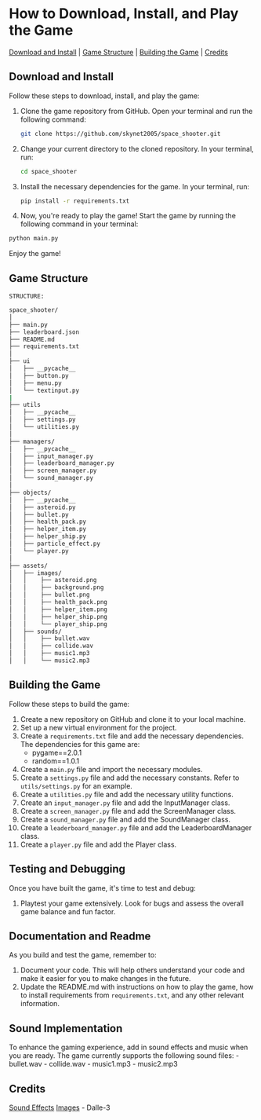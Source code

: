 # How to Download, Install, and Play the Game

[Download and Install](#download-and-install) | [Game Structure](#game-structure) | [Building the Game](#building-the-game) | [Credits](#credits)

## Download and Install

Follow these steps to download, install, and play the game:

1. Clone the game repository from GitHub. Open your terminal and run the following command:

   ```Bash
   git clone https://github.com/skynet2005/space_shooter.git
   ```

2. Change your current directory to the cloned repository. In your terminal, run:

   ```Bash
   cd space_shooter
   ```

3. Install the necessary dependencies for the game. In your terminal, run:

   ```Bash
   pip install -r requirements.txt
   ```

4. Now, you're ready to play the game! Start the game by running the following command in your terminal:

  ```Bash
  python main.py
  ```

Enjoy the game!

## Game Structure

`STRUCTURE:`

```Bash
space_shooter/
│
├── main.py
├── leaderboard.json
├── README.md
├── requirements.txt
│
├── ui
│   ├── __pycache__
│   ├── button.py
│   ├── menu.py
│   └── textinput.py
|
├── utils
│   ├── __pycache__
│   ├── settings.py
│   └── utilities.py
│
├── managers/
│   ├── __pycache__
│   ├── input_manager.py
│   ├── leaderboard_manager.py
│   ├── screen_manager.py
│   └── sound_manager.py
│
├── objects/
│   ├── __pycache__
│   ├── asteroid.py
│   ├── bullet.py
│   ├── health_pack.py
│   ├── helper_item.py
│   ├── helper_ship.py
│   ├── particle_effect.py
│   └── player.py
│
├── assets/
│   ├── images/
│   │    ├── asteroid.png
│   │    ├── background.png
│   │    ├── bullet.png
│   │    ├── health_pack.png
│   │    ├── helper_item.png
│   │    ├── helper_ship.png
│   │    └── player_ship.png
│   ├── sounds/
│   │    ├── bullet.wav
│   │    ├── collide.wav
│   │    ├── music1.mp3
│   │    └── music2.mp3
```

## Building the Game

Follow these steps to build the game:

1. Create a new repository on GitHub and clone it to your local machine.
2. Set up a new virtual environment for the project.
3. Create a `requirements.txt` file and add the necessary dependencies. The dependencies for this game are:
   - pygame==2.0.1
   - random==1.0.1
4. Create a `main.py` file and import the necessary modules.
5. Create a `settings.py` file and add the necessary constants. Refer to `utils/settings.py` for an example.
6. Create a `utilities.py` file and add the necessary utility functions.
7. Create an `input_manager.py` file and add the InputManager class.
8. Create a `screen_manager.py` file and add the ScreenManager class.
9. Create a `sound_manager.py` file and add the SoundManager class.
10. Create a `leaderboard_manager.py` file and add the LeaderboardManager class.
11. Create a `player.py` file and add the Player class.

## Testing and Debugging

Once you have built the game, it's time to test and debug:

1. Playtest your game extensively. Look for bugs and assess the overall game balance and fun factor.

## Documentation and Readme

As you build and test the game, remember to:

1. Document your code. This will help others understand your code and make it easier for you to make changes in the future.
2. Update the README.md with instructions on how to play the game, how to install requirements from `requirements.txt`, and any other relevant information.

## Sound Implementation

To enhance the gaming experience, add in sound effects and music when you are ready. The game currently supports the following sound files:
      - bullet.wav
      - collide.wav
      - music1.mp3
      - music2.mp3

## Credits

[Sound Effects](https://mixkit.co/free-sound-effects/space-shooter/)
[Images](https://openai.com) - Dalle-3
